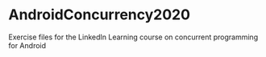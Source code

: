 # AndroidConcurrency2020
Exercise files for the LinkedIn Learning course on concurrent programming for Android
